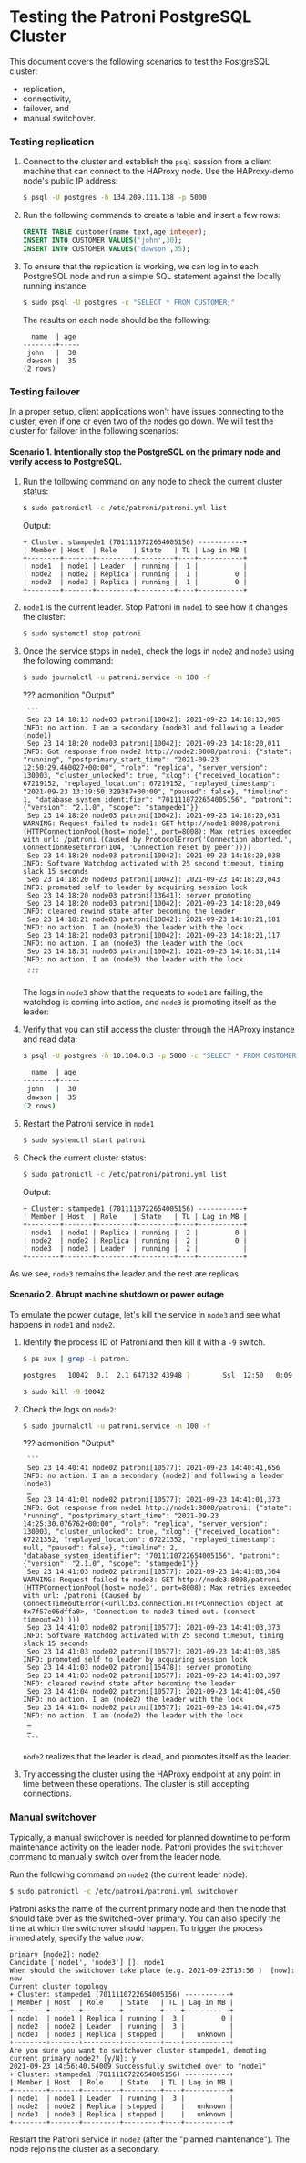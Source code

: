# Testing the Patroni PostgreSQL Cluster

This document covers the following scenarios to test the PostgreSQL cluster:

* replication, 
* connectivity, 
* failover, and 
* manual switchover.

### Testing replication 

1. Connect to the cluster and establish the `psql` session from a client machine that can connect to the HAProxy node. Use the HAProxy-demo node's public IP address:

    ```{.bash data-prompt="$"}
    $ psql -U postgres -h 134.209.111.138 -p 5000
    ```

2. Run the following commands to create a table and insert a few rows:

    ```sql
    CREATE TABLE customer(name text,age integer);
    INSERT INTO CUSTOMER VALUES('john',30);
    INSERT INTO CUSTOMER VALUES('dawson',35);
    ```

3. To ensure that the replication is working, we can log in to each PostgreSQL node and run a simple SQL statement against the locally running instance:

    ```{.bash data-prompt="$"}
    $ sudo psql -U postgres -c "SELECT * FROM CUSTOMER;"
    ```
    
    The results on each node should be the following:

    ```
      name  | age
    --------+-----
     john   |  30
     dawson |  35
    (2 rows)
    ```

### Testing failover

In a proper setup, client applications won't have issues connecting to the cluster, even if one or even two of the nodes go down. We will test the cluster for failover in the following scenarios:

#### Scenario 1. Intentionally stop the PostgreSQL on the primary node and verify access to PostgreSQL.

1. Run the following command on any node to check the current cluster status:

    ``` {.bash data-prompt="$"}
    $ sudo patronictl -c /etc/patroni/patroni.yml list
    ```

    Output:

    ```
    + Cluster: stampede1 (7011110722654005156) -----------+
    | Member | Host  | Role    | State   | TL | Lag in MB |
    +--------+-------+---------+---------+----+-----------+
    | node1  | node1 | Leader  | running |  1 |           |
    | node2  | node2 | Replica | running |  1 |         0 |
    | node3  | node3 | Replica | running |  1 |         0 |
    +--------+-------+---------+---------+----+-----------+
    ```

2. `node1` is the current leader. Stop Patroni in `node1` to see how it changes the cluster:
    
    ```{.bash data-prompt="$"}
    $ sudo systemctl stop patroni
    ```

3. Once the service stops in `node1`, check the logs in `node2` and `node3` using the following command: 

    ```{.bash data-prompt="$"}
    $ sudo journalctl -u patroni.service -n 100 -f
    ```

    ??? admonition "Output"
        
        ```
        Sep 23 14:18:13 node03 patroni[10042]: 2021-09-23 14:18:13,905 INFO: no action. I am a secondary (node3) and following a leader (node1)
        Sep 23 14:18:20 node03 patroni[10042]: 2021-09-23 14:18:20,011 INFO: Got response from node2 http://node2:8008/patroni: {"state": "running", "postprimary_start_time": "2021-09-23 12:50:29.460027+00:00", "role": "replica", "server_version": 130003, "cluster_unlocked": true, "xlog": {"received_location": 67219152, "replayed_location": 67219152, "replayed_timestamp": "2021-09-23 13:19:50.329387+00:00", "paused": false}, "timeline": 1, "database_system_identifier": "7011110722654005156", "patroni": {"version": "2.1.0", "scope": "stampede1"}}
        Sep 23 14:18:20 node03 patroni[10042]: 2021-09-23 14:18:20,031 WARNING: Request failed to node1: GET http://node1:8008/patroni (HTTPConnectionPool(host='node1', port=8008): Max retries exceeded with url: /patroni (Caused by ProtocolError('Connection aborted.', ConnectionResetError(104, 'Connection reset by peer'))))
        Sep 23 14:18:20 node03 patroni[10042]: 2021-09-23 14:18:20,038 INFO: Software Watchdog activated with 25 second timeout, timing slack 15 seconds
        Sep 23 14:18:20 node03 patroni[10042]: 2021-09-23 14:18:20,043 INFO: promoted self to leader by acquiring session lock
        Sep 23 14:18:20 node03 patroni[13641]: server promoting
        Sep 23 14:18:20 node03 patroni[10042]: 2021-09-23 14:18:20,049 INFO: cleared rewind state after becoming the leader
        Sep 23 14:18:21 node03 patroni[10042]: 2021-09-23 14:18:21,101 INFO: no action. I am (node3) the leader with the lock
        Sep 23 14:18:21 node03 patroni[10042]: 2021-09-23 14:18:21,117 INFO: no action. I am (node3) the leader with the lock
        Sep 23 14:18:31 node03 patroni[10042]: 2021-09-23 14:18:31,114 INFO: no action. I am (node3) the leader with the lock
        ...
        ```
  
    The logs in `node3` show that the requests to `node1` are failing, the watchdog is coming into action, and `node3` is promoting itself as the leader:

  
4. Verify that you can still access the cluster through the HAProxy instance and read data:

    ```{.bash data-prompt="$"}
    $ psql -U postgres -h 10.104.0.3 -p 5000 -c "SELECT * FROM CUSTOMER;"

      name  | age
    --------+-----
     john   |  30
     dawson |  35
    (2 rows)
    ```


5. Restart the Patroni service in `node1`
    
    ```{.bash data-prompt="$"}
    $ sudo systemctl start patroni
    ```

6. Check the current cluster status:  

    
    ```{.bash data-prompt="$"}
    $ sudo patronictl -c /etc/patroni/patroni.yml list
    ```
    
    Output:

    ```
    + Cluster: stampede1 (7011110722654005156) -----------+
    | Member | Host  | Role    | State   | TL | Lag in MB |
    +--------+-------+---------+---------+----+-----------+
    | node1  | node1 | Replica | running |  2 |         0 |
    | node2  | node2 | Replica | running |  2 |         0 |
    | node3  | node3 | Leader  | running |  2 |           |
    +--------+-------+---------+---------+----+-----------+
    ```

As we see, `node3` remains the leader and the rest are replicas.

#### Scenario 2. Abrupt machine shutdown or power outage 

To emulate the power outage, let's kill the service in `node3` and see what happens in `node1` and `node2`. 

1. Identify the process ID of Patroni and then kill it with a `-9` switch. 

    ```{.bash data-prompt="$"}
    $ ps aux | grep -i patroni

    postgres   10042  0.1  2.1 647132 43948 ?        Ssl  12:50   0:09 /usr/bin/python3 /usr/bin/patroni /etc/patroni/patroni.yml

    $ sudo kill -9 10042
    ```

2. Check the logs on `node2`: 

    ```{.bash data-prompt="$"}
    $ sudo journalctl -u patroni.service -n 100 -f
    ```

    ??? admonition "Output"

        ```
        Sep 23 14:40:41 node02 patroni[10577]: 2021-09-23 14:40:41,656 INFO: no action. I am a secondary (node2) and following a leader (node3)
        …
        Sep 23 14:41:01 node02 patroni[10577]: 2021-09-23 14:41:01,373 INFO: Got response from node1 http://node1:8008/patroni: {"state": "running", "postprimary_start_time": "2021-09-23 14:25:30.076762+00:00", "role": "replica", "server_version": 130003, "cluster_unlocked": true, "xlog": {"received_location": 67221352, "replayed_location": 67221352, "replayed_timestamp": null, "paused": false}, "timeline": 2, "database_system_identifier": "7011110722654005156", "patroni": {"version": "2.1.0", "scope": "stampede1"}}
        Sep 23 14:41:03 node02 patroni[10577]: 2021-09-23 14:41:03,364 WARNING: Request failed to node3: GET http://node3:8008/patroni (HTTPConnectionPool(host='node3', port=8008): Max retries exceeded with url: /patroni (Caused by ConnectTimeoutError(<urllib3.connection.HTTPConnection object at 0x7f57e06dffa0>, 'Connection to node3 timed out. (connect timeout=2)')))
        Sep 23 14:41:03 node02 patroni[10577]: 2021-09-23 14:41:03,373 INFO: Software Watchdog activated with 25 second timeout, timing slack 15 seconds
        Sep 23 14:41:03 node02 patroni[10577]: 2021-09-23 14:41:03,385 INFO: promoted self to leader by acquiring session lock
        Sep 23 14:41:03 node02 patroni[15478]: server promoting
        Sep 23 14:41:03 node02 patroni[10577]: 2021-09-23 14:41:03,397 INFO: cleared rewind state after becoming the leader
        Sep 23 14:41:04 node02 patroni[10577]: 2021-09-23 14:41:04,450 INFO: no action. I am (node2) the leader with the lock
        Sep 23 14:41:04 node02 patroni[10577]: 2021-09-23 14:41:04,475 INFO: no action. I am (node2) the leader with the lock
        …
        … 
        ```
    
    `node2` realizes that the leader is dead, and promotes itself as the leader.

3. Try accessing the cluster using the HAProxy endpoint at any point in time between these operations. The cluster is still accepting connections.


### Manual switchover

Typically, a manual switchover is needed for planned downtime to perform maintenance activity on the leader node. Patroni provides the `switchover` command to manually switch over from the leader node. 

Run the following command on `node2` (the current leader node):

```{.bash data-prompt="$"}
$ sudo patronictl -c /etc/patroni/patroni.yml switchover
```

Patroni asks the name of the current primary node and then the node that should take over as the switched-over primary. You can also specify the time at which the switchover should happen. To trigger the process immediately, specify the value _now_:


```
primary [node2]: node2
Candidate ['node1', 'node3'] []: node1
When should the switchover take place (e.g. 2021-09-23T15:56 )  [now]: now
Current cluster topology
+ Cluster: stampede1 (7011110722654005156) -----------+
| Member | Host  | Role    | State   | TL | Lag in MB |
+--------+-------+---------+---------+----+-----------+
| node1  | node1 | Replica | running |  3 |         0 |
| node2  | node2 | Leader  | running |  3 |           |
| node3  | node3 | Replica | stopped |    |   unknown |
+--------+-------+---------+---------+----+-----------+
Are you sure you want to switchover cluster stampede1, demoting current primary node2? [y/N]: y
2021-09-23 14:56:40.54009 Successfully switched over to "node1"
+ Cluster: stampede1 (7011110722654005156) -----------+
| Member | Host  | Role    | State   | TL | Lag in MB |
+--------+-------+---------+---------+----+-----------+
| node1  | node1 | Leader  | running |  3 |           |
| node2  | node2 | Replica | stopped |    |   unknown |
| node3  | node3 | Replica | stopped |    |   unknown |
+--------+-------+---------+---------+----+-----------+
```


Restart the Patroni service in `node2` (after the "planned maintenance"). The node rejoins the cluster as a secondary.